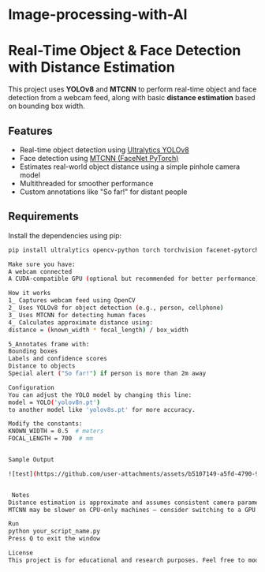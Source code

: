 # Image-processing-with-AI

# Real-Time Object & Face Detection with Distance Estimation

This project uses **YOLOv8** and **MTCNN** to perform real-time object and face detection from a webcam feed, along with basic **distance estimation** based on bounding box width.

##  Features

-  Real-time object detection using [Ultralytics YOLOv8](https://github.com/ultralytics/ultralytics)
-  Face detection using [MTCNN (FaceNet PyTorch)](https://github.com/timesler/facenet-pytorch)
-  Estimates real-world object distance using a simple pinhole camera model
-  Multithreaded for smoother performance
-  Custom annotations like "So far!" for distant people

##  Requirements

Install the dependencies using pip:

```bash
pip install ultralytics opencv-python torch torchvision facenet-pytorch numpy

Make sure you have:
A webcam connected
A CUDA-compatible GPU (optional but recommended for better performance)

How it works
1_ Captures webcam feed using OpenCV
2_ Uses YOLOv8 for object detection (e.g., person, cellphone)
3_ Uses MTCNN for detecting human faces
4_ Calculates approximate distance using:
distance = (known_width * focal_length) / box_width

5_Annotates frame with:
Bounding boxes
Labels and confidence scores
Distance to objects
Special alert ("So far!") if person is more than 2m away

Configuration
You can adjust the YOLO model by changing this line:
model = YOLO('yolov8n.pt')
to another model like 'yolov8s.pt' for more accuracy.

Modify the constants:
KNOWN_WIDTH = 0.5  # meters
FOCAL_LENGTH = 700  # mm


Sample Output

![test](https://github.com/user-attachments/assets/b5107149-a5fd-4790-905f-d0ada063936d)


 Notes
Distance estimation is approximate and assumes consistent camera parameters
MTCNN may be slower on CPU-only machines — consider switching to a GPU

Run
python your_script_name.py
Press Q to exit the window

License
This project is for educational and research purposes. Feel free to modify and use it!

